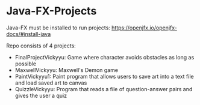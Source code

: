 # Java-FX-Projects
Java-FX must be installed to run projects: https://openjfx.io/openjfx-docs/#install-java

Repo consists of 4 projects:
- FinalProjectVickyyu: Game where character avoids obstacles as long as possible
- MaxwellVickyyu: Maxwell's Demon game
- PaintVickyyu1: Paint program that allows users to save art into a text file and load saved art to canvas
- QuizzleVickyyu: Program that reads a file of question-answer pairs and gives the user a quiz
